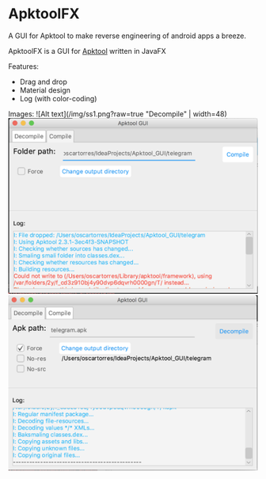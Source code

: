 # ApktoolFX
A GUI for Apktool to make reverse engineering of android apps a breeze.

ApktoolFX is a GUI for [Apktool](https://github.com/iBotPeaches/Apktool) written in JavaFX

Features:
  - Drag and drop
  - Material design
  - Log (with color-coding)


Images:
![Alt text](/img/ss1.png?raw=true "Decompile" | width=48)
![Alt text](/img/ss2.png?raw=true "Compile")
![Alt text](/img/ss3.png?raw=true "Decompile")
